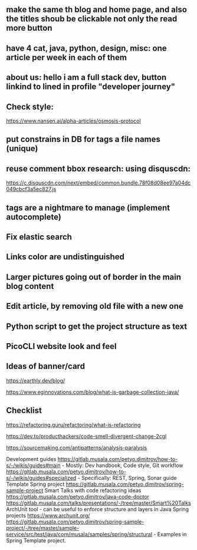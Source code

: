 ## make the same th blog and home page, and also the titles shoub be clickable not only the read more button

## have 4 cat, java, python, design, misc: one article per week in each of them

## about us: hello i am a full stack dev, button linkind to lined in profile "developer journey"

## Check style:
https://www.nansen.ai/alpha-articles/osmosis-protocol

## put constrains in DB for tags a file names (unique)

## reuse comment bbox research: using disquscdn:
https://c.disquscdn.com/next/embed/common.bundle.78f08d08ee97a04dc049cbcf3a5ec827.js

## tags are a nightmare to manage (implement autocomplete)

## Fix elastic search

## Links color are undistinguished

## Larger pictures going out of border in the main blog content

## Edit article, by removing old file with a new one

## Python script to get the project structure as text

## PicoCLI website look and feel

## Ideas of banner/card 
https://earthly.dev/blog/

https://www.eginnovations.com/blog/what-is-garbage-collection-java/



## Checklist

https://refactoring.guru/refactoring/what-is-refactoring

https://dev.to/producthackers/code-smell-divergent-change-2cgl

https://sourcemaking.com/antipatterns/analysis-paralysis



Development guides
https://gitlab.musala.com/petyo.dimitrov/how-to-s/-/wikis/guides#main - Mostly: Dev handbook, Code style, Git workflow
https://gitlab.musala.com/petyo.dimitrov/how-to-s/-/wikis/guides#specialized - Specifically: REST, Spring, Sonar guide
Template Spring project
https://gitlab.musala.com/petyo.dimitrov/spring-sample-project 
Smart Talks with code refactoring ideas
https://gitlab.musala.com/petyo.dimitrov/java-code-doctor 
https://gitlab.musala.com/talks/presentations/-/tree/master/Smart%20Talks 
ArchUnit tool - can be useful to enforce structure and layers in Java Spring projects
https://www.archunit.org/
https://gitlab.musala.com/petyo.dimitrov/spring-sample-project/-/tree/master/sample-service/src/test/java/com/musala/samples/spring/structural - Examples in Spring Template project.

